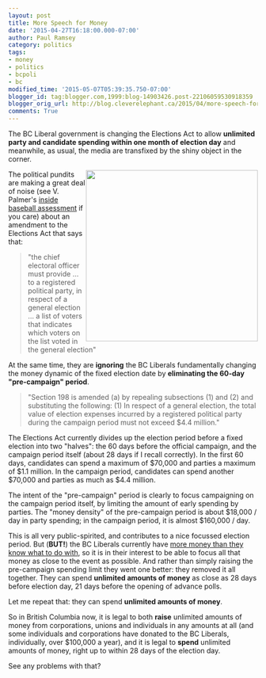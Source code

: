 ```yaml
---
layout: post
title: More Speech for Money
date: '2015-04-27T16:18:00.000-07:00'
author: Paul Ramsey
category: politics
tags:
- money
- politics
- bcpoli
- bc
modified_time: '2015-05-07T05:39:35.750-07:00'
blogger_id: tag:blogger.com,1999:blog-14903426.post-22106059530918359
blogger_orig_url: http://blog.cleverelephant.ca/2015/04/more-speech-for-money.html
comments: True
---
```


The BC Liberal government is changing the Elections Act to allow **unlimited party and candidate spending within one month of election day** and meanwhile, as usual, the media are transfixed by the shiny object in the corner.

<img src="https://www.svncanada.com/gfx/layout/pages/affiliates-money-pile-canadian.jpg" style="float:right;width:347px;height:346px;"/>

The political pundits are making a great deal of noise (see V. Palmer's [inside baseball assessment](http://www.vancouversun.com/news/Vaughn+Palmer+Ground+shifts+under+political+parties+voter+list/11002488/story.html) if you care) about an amendment to the Elections Act that says that:

> "the chief electoral officer must provide &hellip; to a registered political party, in respect of a general election &hellip; a list of voters that indicates which voters on the list voted in the general election"

At the same time, they are **ignoring** the BC Liberals fundamentally changing the money dynamic of the fixed election date by **eliminating the 60-day "pre-campaign" period**.

> "Section 198 is amended (a) by repealing subsections (1) and (2) and substituting the following: (1) In respect of a general election, the total value of election expenses incurred by a registered political party during the campaign period must not exceed $4.4 million."

The Elections Act currently divides up the election period before a fixed election into two "halves": the 60 days before the official campaign, and the campaign period itself (about 28 days if I recall correctly). In the first 60 days, candidates can spend a maximum of $70,000 and parties a maximum of $1.1 million. In the campaign period, candidates can spend another $70,000 and parties as much as $4.4 million.

The intent of the "pre-campaign" period is clearly to focus campaigning on the campaign period itself, by limiting the amount of early spending by parties. The "money density" of the pre-campaign period is about $18,000 / day in party spending; in the campaign period, it is almost $160,000 / day.

This is all very public-spirited, and contributes to a nice focussed election period. But (**BUT!**) the BC Liberals currently have [more money than they know what to do with](http://www.theprovince.com/business/Liberal+Party+raised+million+2014+official+records+show/10955807/story.html), so it is in their interest to be able to focus all that money as close to the event as possible. And rather than simply raising the pre-campaign spending limit they went one better: they removed it all together. They can spend **unlimited amounts of money** as close as 28 days before election day, 21 days before the opening of advance polls. 

Let me repeat that: they can spend **unlimited amounts of money**.

So in British Columbia now, it is legal to both **raise** unlimited amounts of money from corporations, unions and individuals in any amounts at all (and some individuals and corporations have donated to the BC Liberals, individually, over $100,000 a year), and it is legal to **spend** unlimited amounts of money, right up to within 28 days of the election day.

See any problems with that?